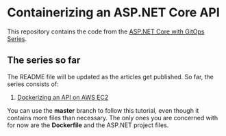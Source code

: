 # Containerizing an ASP.NET Core API

This repository contains the code from the [ASP.NET Core with GitOps Series](https://www.red-gate.com/simple-talk/sysadmin/containerization/asp-net-core-with-gitops-dockerizing-an-api-on-aws-ec2/).


## The series so far

The README file will be updated as the articles get published.
So far, the series consists of:

1. [Dockerizing an API on AWS EC2](https://www.red-gate.com/simple-talk/sysadmin/containerization/asp-net-core-with-gitops-dockerizing-an-api-on-aws-ec2/)

You can use the **master** branch to follow this tutorial, even though it contains more files than necessary. The only ones you are concerned with for now are the **Dockerfile** and the ASP.NET project files.
